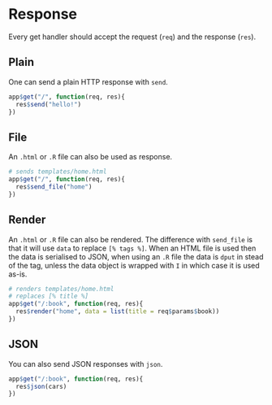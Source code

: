 # Response

Every get handler should accept the request (`req`) and the response (`res`).

## Plain

One can send a plain HTTP response with `send`.

```r
app$get("/", function(req, res){
  res$send("hello!")
})
```

## File

An `.html` or `.R` file can also be used as response.

```r
# sends templates/home.html
app$get("/", function(req, res){
  res$send_file("home")
})
```

## Render

An `.html` or `.R` file can also be rendered. The difference with `send_file` is that it will use `data` to replace `[% tags %]`. When an HTML file is used then the data is serialised to JSON, when using an `.R` file the data is `dput` in stead of the tag, unless the data object is wrapped with `I` in which case it is used as-is.

```r
# renders templates/home.html
# replaces [% title %]
app$get("/:book", function(req, res){
  res$render("home", data = list(title = req$params$book))
})
```

## JSON

You can also send JSON responses with `json`.

```r
app$get("/:book", function(req, res){
  res$json(cars)
})
```

